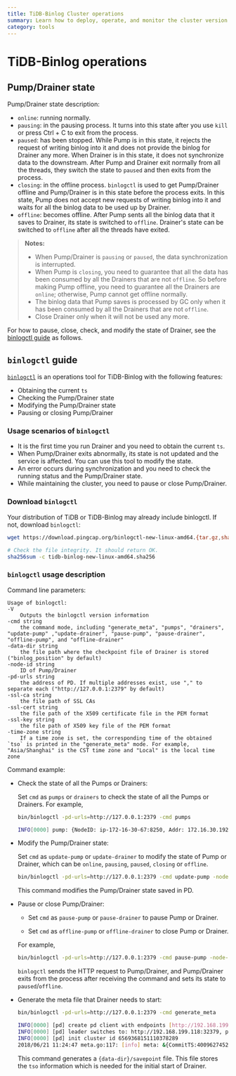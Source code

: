 ```yaml
---
title: TiDB-Binlog Cluster operations
summary: Learn how to deploy, operate, and monitor the cluster version of TiDB-Binlog.
category: tools
---
```


# TiDB-Binlog operations

## Pump/Drainer state

Pump/Drainer state description:

* `online`: running normally.
* `pausing`: in the pausing process. It turns into this state after you use `kill` or press Ctrl + C to exit from the process.
* `paused`: has been stopped. While Pump is in this state, it rejects the request of writing binlog into it and does not provide the binlog for Drainer any more. When Drainer is in this state, it does not synchronize data to the downstream. After Pump and Drainer exit normally from all the threads, they switch the state to `paused` and then exits from the process.
* `closing`: in the offline process. `binlogctl` is used to get Pump/Drainer offline and Pump/Drainer is in this state before the process exits. In this state, Pump does not accept new requests of writing binlog into it and waits for all the binlog data to be used up by Drainer.
* `offline`: becomes offline. After Pump sents all the binlog data that it saves to Drainer, its state is switched to `offline`. Drainer's state can be switched to `offline` after all the threads have exited.

> **Notes:**
>
> * When Pump/Drainer is `pausing` or `paused`, the data synchronization is interrupted.
> * When Pump is `closing`, you need to guarantee that all the data has been consumed by all the Drainers that are not `offline`. So before making Pump offline, you need to guarantee all the Drainers are `online`; otherwise, Pump cannot get offline normally.
> * The binlog data that Pump saves is processed by GC only when it has been consumed by all the Drainers that are not `offline`.
> * Close Drainer only when it will not be used any more.

For how to pause, close, check, and modify the state of Drainer, see the [binlogctl guide](#binlogctl-guide) as follows.

## `binlogctl` guide

[`binlogctl`](https://github.com/pingcap/tidb-tools/tree/master/tidb-binlog/binlogctl) is an operations tool for TiDB-Binlog with the following features:

* Obtaining the current `ts`
* Checking the Pump/Drainer state
* Modifying the Pump/Drainer state
* Pausing or closing Pump/Drainer

### Usage scenarios of `binlogctl`

* It is the first time you run Drainer and you need to obtain the current `ts`.
* When Pump/Drainer exits abnormally, its state is not updated and the service is affected. You can use this tool to modify the state.
* An error occurs during synchronization and you need to check the running status and the Pump/Drainer state.
* While maintaining the cluster, you need to pause or close Pump/Drainer.

### Download `binlogctl`

Your distribution of TiDB or TiDB-Binlog may already include binlogctl. If not, download `binlogctl`:

```bash
wget https://download.pingcap.org/binlogctl-new-linux-amd64.{tar.gz,sha256}

# Check the file integrity. It should return OK.
sha256sum -c tidb-binlog-new-linux-amd64.sha256
```

### `binlogctl` usage description

Command line parameters:

```
Usage of binlogctl:
-V
    Outputs the binlogctl version information
-cmd string
    the command mode, including "generate_meta", "pumps", "drainers", "update-pump" ,"update-drainer", "pause-pump", "pause-drainer", "offline-pump", and "offline-drainer"
-data-dir string
    the file path where the checkpoint file of Drainer is stored ("binlog_position" by default)
-node-id string
    ID of Pump/Drainer
-pd-urls string
    the address of PD. If multiple addresses exist, use "," to separate each ("http://127.0.0.1:2379" by default)
-ssl-ca string
    the file path of SSL CAs
-ssl-cert string
    the file path of the X509 certificate file in the PEM format
-ssl-key string
    the file path of X509 key file of the PEM format
-time-zone string
    If a time zone is set, the corresponding time of the obtained `tso` is printed in the "generate_meta" mode. For example, "Asia/Shanghai" is the CST time zone and "Local" is the local time zone
```
Command example:

- Check the state of all the Pumps or Drainers:

    Set `cmd` as `pumps` or `drainers` to check the state of all the Pumps or Drainers. For example,

    ```bash
    bin/binlogctl -pd-urls=http://127.0.0.1:2379 -cmd pumps

    INFO[0000] pump: {NodeID: ip-172-16-30-67:8250, Addr: 172.16.30.192:8250, State: online, MaxCommitTS: 405197570529820673, UpdateTime: 2018-12-25 14:23:37 +0800 CST}
    ```

- Modify the Pump/Drainer state:

    Set `cmd` as `update-pump` or `update-drainer` to modify the state of Pump or Drainer, which can be `online`, `pausing`, `paused`, `closing` or `offline`. 

    ```bash
    bin/binlogctl -pd-urls=http://127.0.0.1:2379 -cmd update-pump -node-id ip-127-0-0-1:8250 -state paused
    ```

    This command modifies the Pump/Drainer state saved in PD.

- Pause or close Pump/Drainer:

    - Set `cmd` as `pause-pump` or `pause-drainer` to pause Pump or Drainer. 

    - Set `cmd` as `offline-pump` or `offline-drainer` to close Pump or Drainer. 
    
    For example, 

    ```bash
    bin/binlogctl -pd-urls=http://127.0.0.1:2379 -cmd pause-pump -node-id ip-127-0-0-1:8250
    ```

    `binlogctl` sends the HTTP request to Pump/Drainer, and Pump/Drainer exits from the process after receiving the command and sets its state to `paused`/`offline`.

- Generate the meta file that Drainer needs to start:

    ```bash
    bin/binlogctl -pd-urls=http://127.0.0.1:2379 -cmd generate_meta

    INFO[0000] [pd] create pd client with endpoints [http://192.168.199.118:32379]
    INFO[0000] [pd] leader switches to: http://192.168.199.118:32379, previous:
    INFO[0000] [pd] init cluster id 6569368151110378289
    2018/06/21 11:24:47 meta.go:117: [info] meta: &{CommitTS:400962745252184065}
    ```

    This command generates a `{data-dir}/savepoint` file. This file stores the `tso` information which is needed for the initial start of Drainer.